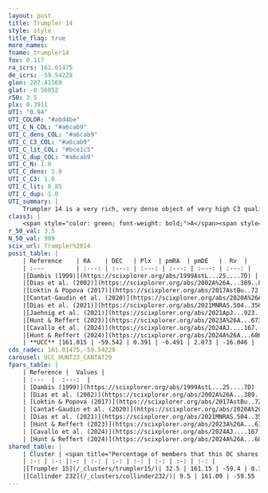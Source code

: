 ```yaml
---
layout: post
title: Trumpler 14
style: style
title_flag: true
more_names: 
fname: trumpler14
fov: 0.117
ra_icrs: 161.01475
de_icrs: -59.54228
glon: 287.41569
glat: -0.56052
r50: 3.5
plx: 0.3911
UTI: "0.94"
UTI_COLOR: "#abd4be"
UTI_C_N_COL: "#a6cab9"
UTI_C_dens_COL: "#a6cab9"
UTI_C_C3_COL: "#a6cab9"
UTI_C_lit_COL: "#bce1c5"
UTI_C_dup_COL: "#a6cab9"
UTI_C_N: 1.0
UTI_C_dens: 1.0
UTI_C_C3: 1.0
UTI_C_lit: 0.85
UTI_C_dup: 1.0
UTI_summary: |
    Trumpler 14 is a very rich, very dense object of very high C3 quality. It is well-studied in the literature.<br><br>This object shares a moderate percentage of members with at least one entry reported in the same catalogue.
class3: |
    <span style="color: green; font-weight: bold;">A</span><span style="color: green; font-weight: bold;">A</span>
r_50_val: 3.5
N_50_val: 909
scix_url: Trumpler%2014
posit_table: |
    | Reference    | RA    | DEC   | Plx  | pmRA  | pmDE   |  Rv  |
    | :---         | :---: | :---: | :---: | :---: | :---: | :---: |
    |[Dambis (1999)](https://scixplorer.org/abs/1999AstL...25....7D) | 160.983 | -59.55 | -- | -- | -- | -- |
    |[Dias et al. (2002)](https://scixplorer.org/abs/2002A%26A...389..871D) | 160.983 | -59.55 | -- | -7.25 | 2.69 | -6.74 |
    |[Loktin & Popova (2017)](https://scixplorer.org/abs/2017AstBu..72..257L) | 160.98 | -59.549 | -- | -7.25 | 2.69 | -9.0 |
    |[Cantat-Gaudin et al. (2020)](https://scixplorer.org/abs/2020A%26A...640A...1C) | 160.986 | -59.553 | 0.385 | -6.54 | 2.076 | -- |
    |[Dias et al. (2021)](https://scixplorer.org/abs/2021MNRAS.504..356D) | 160.994 | -59.55 | 0.384 | -6.531 | 2.054 | -- |
    |[Jaehnig et al. (2021)](https://scixplorer.org/abs/2021ApJ...923..129J) | 161.026 | -59.548 | 0.418 | -6.488 | 2.022 | -- |
    |[Hunt & Reffert (2023)](https://scixplorer.org/abs/2023A%26A...673A.114H) | 160.985 | -59.552 | 0.386 | -6.52 | 2.037 | -2.449 |
    |[Cavallo et al. (2024)](https://scixplorer.org/abs/2024AJ....167...12C) | 161.024 | -59.543 | 0.386 | -- | -- | -- |
    |[Hunt & Reffert (2024)](https://scixplorer.org/abs/2024A%26A...686A..42H) | 160.985 | -59.552 | 0.386 | -6.52 | 2.037 | -2.449 |
    | **UCC** |161.015 | -59.542 | 0.391 | -6.491 | 2.073 | -16.046 | 
cds_radec: 161.01475,-59.54228
carousel: UCC_HUNT23_CANTAT20
fpars_table: |
    | Reference |  Values |
    | :---  |  :---:  |
    | [Dambis (1999)](https://scixplorer.org/abs/1999AstL...25....7D) | `E_B-V_=0.495, DM0=12.08, log_age_=6.4` |
    | [Dias et al. (2002)](https://scixplorer.org/abs/2002A%26A...389..871D) | `E(B-V)=0.36, Dist=2900.0, Age=6.0` |
    | [Loktin & Popova (2017)](https://scixplorer.org/abs/2017AstBu..72..257L) | `E(B-V)=0.497, Dmod=12.491, logt=6.842` |
    | [Cantat-Gaudin et al. (2020)](https://scixplorer.org/abs/2020A%26A...640A...1C) | `AVNN=1, DMNN=11.8, AgeNN=7.8` |
    | [Dias et al. (2021)](https://scixplorer.org/abs/2021MNRAS.504..356D) | `Av=1.672, Dist=2147, logage=6.726, [Fe/H]=0.188` |
    | [Hunt & Reffert (2023)](https://scixplorer.org/abs/2023A%26A...673A.114H) | `AV50=1.744, diffAV50=2.167, MOD50=12.027, logAge50=6.678` |
    | [Cavallo et al. (2024)](https://scixplorer.org/abs/2024AJ....167...12C) | `AV50=0.57, dMod50=11.58, logAge50=8.04, [Fe/H]50=0.36` |
    | [Hunt & Reffert (2024)](https://scixplorer.org/abs/2024A%26A...686A..42H) | `MassJ=891.842` |
shared_table: |
    | Cluster | <span title="Percentage of members that this OC shares with the ones listed">%</span>   | RA   | DEC   | Plx   | pmRA  | pmDE  | Rv | UTI |
    | :-: | :-: |:-: | :-: | :-: | :-: | :-: | :-: | :-: |
    |[Trumpler 15](/_clusters/trumpler15/)| 32.5 | 161.15 | -59.4 | 0.39 | -6.26 | 2.07 | -4.01 |1.0 |
    |[Collinder 232](/_clusters/collinder232/)| 9.5 | 161.09 | -59.55 | 0.38 | -6.6 | 2.06 | 17.58 |0.0 |
---
```

